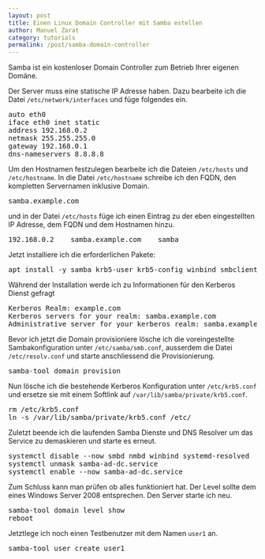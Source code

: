 ```yaml
---
layout: post
title: Einen Linux Domain Controller mit Samba estellen
author: Manuel Zarat
category: tutorials
permalink: /post/samba-domain-controller
---
```


Samba ist ein kostenloser Domain Controller zum Betrieb Ihrer eigenen Domäne.

<!--excerpt_separator-->

Der Server muss eine statische IP Adresse haben. Dazu bearbeite ich die Datei <code>/etc/network/interfaces</code> und füge folgendes ein.

<pre>
auto eth0
iface eth0 inet static
address 192.168.0.2
netmask 255.255.255.0
gateway 192.168.0.1
dns-nameservers 8.8.8.8
</pre>

Um den Hostnamen festzulegen bearbeite ich die Dateien <code>/etc/hosts</code> und <code>/etc/hostname</code>. In die Datei <code>/etc/hostname</code> schreibe ich den FQDN, den kompletten Servernamen inklusive Domain.

<pre>
samba.example.com
</pre>

und in der Datei <code>/etc/hosts</code> füge ich einen Eintrag zu der eben eingestellten IP Adresse, dem FQDN und dem Hostnamen hinzu.

<pre>
192.168.0.2    samba.example.com    samba
</pre>

Jetzt installiere ich die erforderlichen Pakete:

<pre>
apt install -y samba krb5-user krb5-config winbind smbclient
</pre>

Während der Installation werde ich zu Informationen für den Kerberos Dienst gefragt

<pre>
Kerberos Realm: example.com
Kerberos servers for your realm: samba.example.com
Administrative server for your kerberos realm: samba.example.com
</pre>

Bevor ich jetzt die Domain provisioniere lösche ich die voreingestellte Sambakonfiguration unter <code>/etc/samba/smb.conf</code>, ausserdem die Datei <code>/etc/resolv.conf</code> und starte anschliessend die Provisionierung.

<pre>
samba-tool domain provision
</pre>

Nun lösche ich die bestehende Kerberos Konfiguration unter <code>/etc/krb5.conf</code> und ersetze sie mit einem Softlink auf <code>/var/lib/samba/private/krb5.conf</code>.

<pre>
rm /etc/krb5.conf
ln -s /var/lib/samba/private/krb5.conf /etc/
</pre>

Zuletzt beende ich die laufenden Samba Dienste und DNS Resolver um das Service zu demaskieren und starte es erneut.

<pre>
systemctl disable --now smbd nmbd winbind systemd-resolved
systemctl unmask samba-ad-dc.service
systemctl enable --now samba-ad-dc.service
</pre>

Zum Schluss kann man prüfen ob alles funktioniert hat. Der Level sollte dem eines Windows Server 2008 entsprechen. Den Server starte ich neu.

<pre>
samba-tool domain level show
reboot
</pre>

Jetztlege ich noch einen Testbenutzer mit dem Namen <code>user1</code> an.

<pre>
samba-tool user create user1
</pre>

